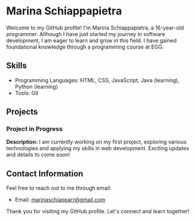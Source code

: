 # Marina Schiappapietra

 Welcome to my GitHub profile! I'm Marina Schiappapietra, a 16-year-old programmer. Although I have just started my journey in software development, I am eager to learn and grow in this field. I have gained foundational knowledge through a programming course at EGG.

## Skills

- Programming Languages: HTML, CSS, JavaScript, Java (learning), Python (learning)
- Tools: Git

## Projects

### Project in Progress

**Description:** I am currently working on my first project, exploring various technologies and applying my skills in web development. Exciting updates and details to come soon!

## Contact Information

Feel free to reach out to me through email:

- Email: marinaschiapparr@gmail.com

Thank you for visiting my GitHub profile. Let's connect and learn together!

